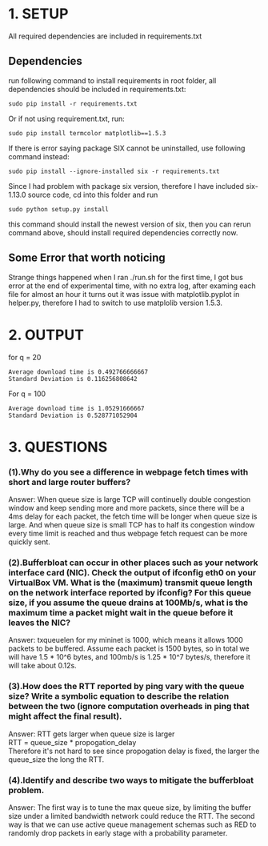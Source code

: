 # 1. SETUP

All required dependencies are included in requirements.txt

## Dependencies <br />

run following command to install requirements in root folder, all dependencies should be included in requirements.txt:

```shell
sudo pip install -r requirements.txt
```

Or if not using requirement.txt, run:

```shell
sudo pip install termcolor matplotlib==1.5.3
```

If there is error saying package SIX cannot be uninstalled, use following command instead:

```shell
sudo pip install --ignore-installed six -r requirements.txt
```

Since I had problem with package six version, therefore I have included six-1.13.0 source code, cd into this folder and run

```shell
sudo python setup.py install
```

this command should install the newest version of six, then you can rerun command above, should install required dependencies correctly now.

## Some Error that worth noticing <br />

Strange things happened when I ran ./run.sh for the first time, I got bus error at the end of experimental time, with no extra log, after examing each file for almost an hour it turns out it was issue with matplotlib.pyplot in helper.py, therefore I had to switch to use matplolib version 1.5.3.

# 2. OUTPUT

for q = 20 <br />

```
Average download time is 0.492766666667
Standard Deviation is 0.116256808642
```

For q = 100 <br />

```
Average download time is 1.05291666667
Standard Deviation is 0.528771052904
```

# 3. QUESTIONS

### (1).Why do you see a difference in webpage fetch times with short and large router buffers?

Answer: When queue size is large TCP will continuelly double congestion window and keep sending more and more packets, since there will be a 4ms delay for each packet, the fetch time will be longer when queue size is large. And when queue size is small TCP has to half its congestion window every time limit is reached and thus webpage fetch request can be more quickly sent.

### (2).Bufferbloat can occur in other places such as your network interface card (NIC). Check the output of ifconfig eth0 on your VirtualBox VM. What is the (maximum) transmit queue length on the network interface reported by ifconfig? For this queue size, if you assume the queue drains at 100Mb/s, what is the maximum time a packet might wait in the queue before it leaves the NIC?

Answer: txqueuelen for my mininet is 1000, which means it allows 1000 packets to be buffered. Assume each packet is 1500 bytes, so in total we will have 1.5 \* 10^6 bytes, and 100mb/s is 1.25 \* 10^7 bytes/s, therefore it will take about 0.12s.

### (3).How does the RTT reported by ping vary with the queue size? Write a symbolic equation to describe the relation between the two (ignore computation overheads in ping that might affect the final result).

Answer: RTT gets larger when queue size is larger <br />
RTT = queue_size \* propogation_delay <br />
Therefore it's not hard to see since propogation delay is fixed, the larger the queue_size the long the RTT.

### (4).Identify and describe two ways to mitigate the bufferbloat problem.

Answer: The first way is to tune the max queue size, by limiting the buffer size under a limited bandwidth network could reduce the RTT. The second way is that we can use active queue management schemas such as RED to randomly drop packets in early stage with a probability parameter.
